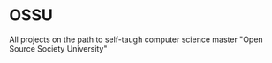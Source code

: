 # OSSU
All projects on the path to self-taugh computer science master "Open Source Society University" 
